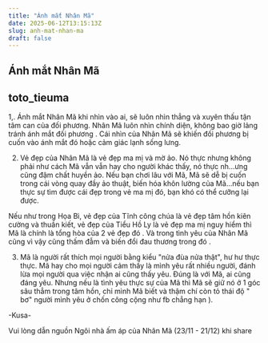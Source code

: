 ```yaml
---
title: "Ánh mắt Nhân Mã"
date: 2025-06-12T13:15:13Z
slug: anh-mat-nhan-ma
draft: false
---
```


## Ánh mắt Nhân Mã

## toto_tieuma

1,. Ánh mắt Nhân Mã khi nhìn vào ai, sẽ luôn nhìn thẳng và xuyên thấu tận tâm can của đối phương. Nhân Mã luôn nhìn chính diện, không bao giờ lảng tránh ánh mắt đối phương . Cái nhìn của Nhân Mã sẽ khiến đối phương bị cuốn vào ánh mắt đó hoặc cảm giác lạnh sống lưng. 

2. Vẻ đẹp của Nhân Mã là vẻ đẹp ma mị và mờ ảo. Nó thực nhưng không phải như cách Mã vẫn vẫn hay cho người khác thấy, nó thực nh...ưng cũng đậm chất huyền ảo. Nếu bạn chơi lâu với Mã, Mã sẽ dễ bị cuốn trong cái vòng quay đầy ảo thuật, biến hóa khôn lường của Mã...nếu bạn thực sự tìm được cái đẹp trong vẻ ma mị đó, bạn khó có thể cưỡng lại được. 

Nếu như trong Họa Bì, vẻ đẹp của Tĩnh công chúa là vẻ đẹp tâm hồn kiên cường và thuần kiết, vẻ đẹp của Tiểu Hồ Ly là vẻ đẹp ma mị nguy hiểm thì Mã là chính là tổng hòa của 2 vẻ đẹp đó . Và trong tình yêu của Nhân Mã cũng vì vậy cũng thấm đẫm và biến đổi đau thương trong đó . 

3. Mã là người rất thích mọi người bằng kiểu "nửa đùa nửa thật", hư hư thực thực. Mã hay cho mọi người cảm thấy là mình yêu rất nhiều người, đánh lừa mọi người qua việc nhận ai cũng thấy yêu. Đúng là với Mã, ai cũng đáng yêu. Nhưng nếu là tình yêu thực sự của Mã thì Mã sẽ giữ nó ở 1 góc sâu thẳm trong tâm hồn, chỉ mình Mã biết và thậm chí còn tỏ thái độ " bơ" người mình yêu ở chốn công cộng như fb chẳng hạn ).

-Kusa-

Vui lòng dẫn nguồn Ngôi nhà ấm áp của Nhân Mã (23/11 - 21/12) khi share